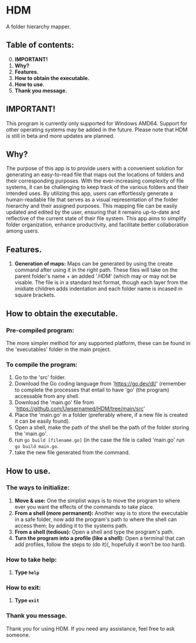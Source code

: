 # HDM
A folder hierarchy mapper.

## Table of contents:
0. **IMPORTANT!**
1. **Why?**
2. **Features.**
3. **How to obtain the executable.**
4. **How to use.**
5. **Thank you message.**

## IMPORTANT!
This program is currently only supported for Windows AMD64. Support for other operating systems may be added in the future. Please note that HDM is still in beta and more updates are planned.

## Why?
The purpose of this app is to provide users with a convenient solution for generating an easy-to-read file that maps out the locations of folders and their corresponding purposes. With the ever-increasing complexity of file systems, it can be challenging to keep track of the various folders and their intended uses. By utilizing this app, users can effortlessly generate a human-readable file that serves as a visual representation of the folder hierarchy and their assigned purposes. This mapping file can be easily updated and edited by the user, ensuring that it remains up-to-date and reflective of the current state of their file system. This app aims to simplify folder organization, enhance productivity, and facilitate better collaboration among users.

## Features.
1. **Generation of maps:** Maps can be generated by using the create command after using it in the right path. These files will take on the parent folder's name + an added '.HDM' (which may or may not be visable. The file is in a standard text format, though each layer from the imidiate children adds indentation and each folder name is incased in square brackets.

## How to obtain the executable.
### Pre-compiled program:
The more simpler method for any supported platform, these can be found in the 'executables' folder in the main project.
### To compile the program:
1. Go to the 'src' folder.
2. Download the Go coding language from 'https://go.dev/dl/' (remember to complete the processes that entail to have 'go' (the program) accessable from any shell. 
3. Download the 'main.go' file from 'https://github.com/Uwsernamed/HDM/tree/main/src'
4. Place the 'main.go' in a folder (preferably where, if a new file is created it can be easily found).
5. Open a shell, make the path of the shell be the path of the folder storing the 'main.go'.
6. run `go build [filename.go]` (in the case the file is called 'main.go' run `go build main.go`.
7. take the new file generated from the command.

## How to use.
### The ways to initialize:
1. **Move & use:** One the simplist ways is to move the program to where ever you want the effects of the commands to take place.
2. **From a shell (more permanent):** Another way is to store the executable in a safe folder, now add the program's path to where the shell can access them; by adding it to the systems path.
3. **From a shell (tedious):** Open a shell and type the program's path.
4. **Turn the program into a profile (like a shell):** Open a terminal that can add profiles, follow the steps to (do it)(, hopefully it won't be too hard).

### How to take help:
1. **Type `help`**

### How to exit:
1. **Type `exit`**

### Thank you message.
Thank you for using HDM. If you need any assistance, feel free to ask someone.
